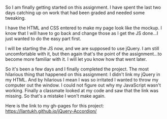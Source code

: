So I am finally getting started on this assignment. I have spent the last two days catching up on work that had been graded and needed some tweaking.

I have the HTML and CSS entered to make my page look like the mockup. I know that I will have to go back and change those as I get the JS done...I just wanted to do the easy part first.

I will be starting the JS now, and we are supposed to use jQuery. I am still uncomfortable with it, but then again that's the point of the assignment...to become more familiar with it. I will let you know how that went later.

So it's been a few days and I finally completed the project. The most hilarious thing that happened on this assignment: I didn't link my jQuery in my HTML. And by hilarious I mean I was so irritated I wanted to throw my computer out the window. I could not figure out why my JavaScript wasn't working. Finally a classmate looked at my code and saw that the link was missing. So that's a mistake I won't make again.

Here is the link to my gh-pages for this project:
https://llantukh.github.io/jQuery-Accordion/

